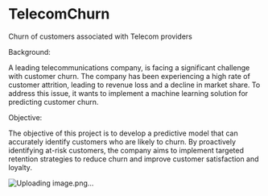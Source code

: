 # TelecomChurn
Churn of customers associated with Telecom providers

Background:

A leading telecommunications company, is facing a significant challenge with customer churn. The company has been experiencing a high rate of customer attrition, leading to revenue loss and a decline in market share. To address this issue, it wants to implement a machine learning solution for predicting customer churn.

Objective:

The objective of this project is to develop a predictive model that can accurately identify customers who are likely to churn. By proactively identifying at-risk customers, the company aims to implement targeted retention strategies to reduce churn and improve customer satisfaction and loyalty.

![Uploading image.png…]()


